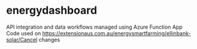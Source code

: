 # energydashboard

API integration and data workflows managed using Azure Function App
Code used on https://extensionaus.com.au/energysmartfarming/ellinbank-solar/Cancel changes
